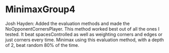 # MinimaxGroup4

Josh Hayden: Added the evaluation methods and made the NoOpponentCornersPlayer. This method worked best out of all the ones I tested.
It beat spacesControlled as well as weighting corners and edges or just corners every time. Minimax using this evaluation method, with a depth of 2, beat random 80% of the time.
